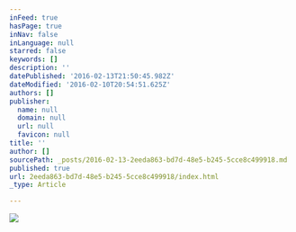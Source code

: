 ```yaml
---
inFeed: true
hasPage: true
inNav: false
inLanguage: null
starred: false
keywords: []
description: ''
datePublished: '2016-02-13T21:50:45.982Z'
dateModified: '2016-02-10T20:54:51.625Z'
authors: []
publisher:
  name: null
  domain: null
  url: null
  favicon: null
title: ''
author: []
sourcePath: _posts/2016-02-13-2eeda863-bd7d-48e5-b245-5cce8c499918.md
published: true
url: 2eeda863-bd7d-48e5-b245-5cce8c499918/index.html
_type: Article

---
```

![](https://the-grid-user-content.s3-us-west-2.amazonaws.com/fdfb8b92-94ad-4785-9418-791d21d527a1.jpg)